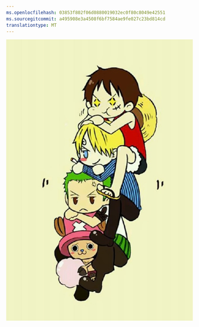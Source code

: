 ```yaml
---
ms.openlocfilehash: 03853f802f06d0880019032ec0f80c8049e42551
ms.sourcegitcommit: a495908e3a4508f6bf7584ae9fe027c23bd814cd
translationtype: MT
---
```

![image](test111222.png)